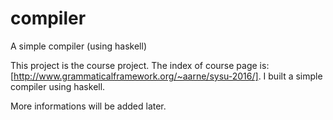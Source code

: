 # compiler
A simple compiler (using haskell)

This project is the course project. The index of course page is: [http://www.grammaticalframework.org/~aarne/sysu-2016/].
I built a simple compiler using haskell.

More informations will be added later.
